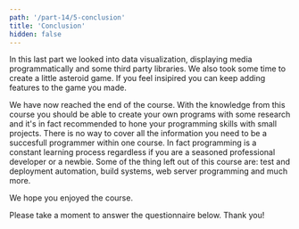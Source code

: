 ```yaml
---
path: '/part-14/5-conclusion'
title: 'Conclusion'
hidden: false
---
```


<!-- TODO: koko kurssin recap -->

In this last part we looked into data visualization, displaying media programmatically and some third party libraries. We also took some time to create a little asteroid game. If you feel insipired you can keep adding features to the game you made.

We have now reached the end of the course. With the knowledge from this course you should be able to create your own programs with some research and it's in fact recommended to hone your programming skills with small projects. There is no way to cover all the information you need to be a succesfull programmer within one course. In fact programming is a constant learning process regardless if you are a seasoned professional developer or a newbie. Some of the thing left out of this course are: test and deployment automation, build systems, web server programming and much more.

We hope you enjoyed the course.

Please take a moment to answer the questionnaire below. Thank you!

<quiz id="5cbb56a5-22cf-5617-8bab-45d6371eb76f"></quiz>
